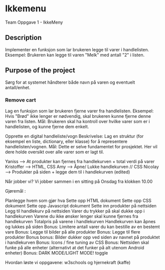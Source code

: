 #   Ikkemenu

Team Oppgave 1 - IkkeMeny

##  Description
Implementer en funksjon som lar brukeren legge til varer i handlelisten. Eksempel: Brukeren kan legge til varen "Melk" med antall "2" i listen. 


##  Purpose of the project
Sørg for at systemet håndterer både navn på varen og eventuelt antall/enhet.


### Remove cart 

Lag en funksjon som lar brukeren fjerne varer fra handlelisten. Eksempel: Hvis "Brød" ikke lenger er nødvendig, skal brukeren kunne fjerne denne varen fra listen. Mål: Brukeren skal ha kontroll over hvilke varer som er i handlelisten, og kunne fjerne dem enkelt.


Opprette en digital handleliste/vogn Beskrivelse: Lag en struktur (for eksempel en liste, dictionary, eller klasse) for å representere handlelisten/vognen. Mål: Dette er selve fundamentet for prosjektet. Her vil dere holde oversikt over alle varer som er lagt til.


Yaniss --> At produkter kan fjernes fra handlekurven + total verdi på varer 
Kristoffer --> HTML, CSS 
Amy --> Åpne/ Lukke handlekurven // CSS 
Nicolay --> Produkter på siden + legge dem til i handlekurven (edited)


Når jobber vi?
Vi jobber sammen i en sitting på Onsdag fra klokken 10.00 




Gjøremål :

Planlegge hvem som gjør hva
Sette opp HTML dokument
Sette opp CSS dokument
Sette opp Javascript dokument
Sette inn produkter på nettsiden
Legg til handlekurv på nettsiden
Varer du trykker på skal dukke opp i handlekurven
Varene du ikke ønsker lenger skal kunne fjernes fra handlekurven
Totalpris på varene i handlekurven
Handlekurven kan åpnes og lukkes på siden
Bonus: Limitere antall varer du kan bestille av en bestemt vare
Bonus: Legge til bilder på alle produkter
Bonus: Legge til flere produkter
Bonus bonus: Bilder dukker opp ved siden av navnet på produktet i handlekurven
Bonus: Icons / fine tuning av CSS
Bonus: Nettsiden skal funke på alle enheter (alternativt at det funker på alt utenom Android enheter)
Bonus: DARK MODE/LIGHT MODE! toggle




Hvordan løste vi oppgavene: w3schools og hjernekraft (kaffe)
